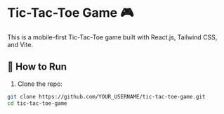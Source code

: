 # Tic-Tac-Toe Game 🎮

This is a mobile-first Tic-Tac-Toe game built with React.js, Tailwind CSS, and Vite.

## 🚀 How to Run

1. Clone the repo:

```bash
git clone https://github.com/YOUR_USERNAME/tic-tac-toe-game.git
cd tic-tac-toe-game
